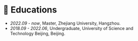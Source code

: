 # 📖 Educations
- *2022.09 - now*, Master, Zhejiang University, Hangzhou.
- *2018.09 - 2022.06*, Undergraduate, University of Science and Technology Beijing, Beijing.